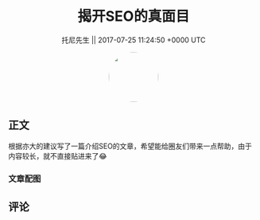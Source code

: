 <h1 align="center">揭开SEO的真面目</h1>




<p align="center">
    <a>托尼先生 || 2017-07-25 11:24:50 &#43;0000 UTC</a>
</p>

<div align="center">
    <img src="https://images.zsxq.com/FswX0dBJa_mM7-zmklKxAFFuC0Wl?e=1590940799&amp;token=kIxbL07-8jAj8w1n4s9zv64FuZZNEATmlU_Vm6zD:G9ZWA06eLjEehMtjwE28TvxaOaU=" width="100" height="100" style="border:1px solid;border-radius:50%; color:#ffffff"/>
</div>




## 正文

<div>
根据亦大的建议写了一篇介绍SEO的文章，希望能给圈友们带来一点帮助，由于内容较长，就不直接贴进来了😂
</div>

### 文章配图

<div class="image" align="center">

</div>


## 评论

<div align="left">
<div>

</div>
</div>
